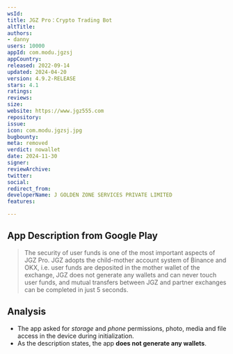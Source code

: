 ```yaml
---
wsId: 
title: JGZ Pro：Crypto Trading Bot
altTitle: 
authors:
- danny
users: 10000
appId: com.modu.jgzsj
appCountry: 
released: 2022-09-14
updated: 2024-04-20
version: 4.9.2-RELEASE
stars: 4.1
ratings: 
reviews: 
size: 
website: https://www.jgz555.com
repository: 
issue: 
icon: com.modu.jgzsj.jpg
bugbounty: 
meta: removed
verdict: nowallet
date: 2024-11-30
signer: 
reviewArchive: 
twitter: 
social: 
redirect_from: 
developerName: J GOLDEN ZONE SERVICES PRIVATE LIMITED
features: 

---
```


## App Description from Google Play

> The security of user funds is one of the most important aspects of JGZ Pro. JGZ adopts the child-mother account system of Binance and OKX, i.e. user funds are deposited in the mother wallet of the exchange, JGZ does not generate any wallets and can never touch user funds, and mutual transfers between JGZ and partner exchanges can be completed in just 5 seconds.

## Analysis

- The app asked for *storage* and *phone* permissions, photo, media and file access in the device during initialization.
- As the description states, the app **does not generate any wallets**.
